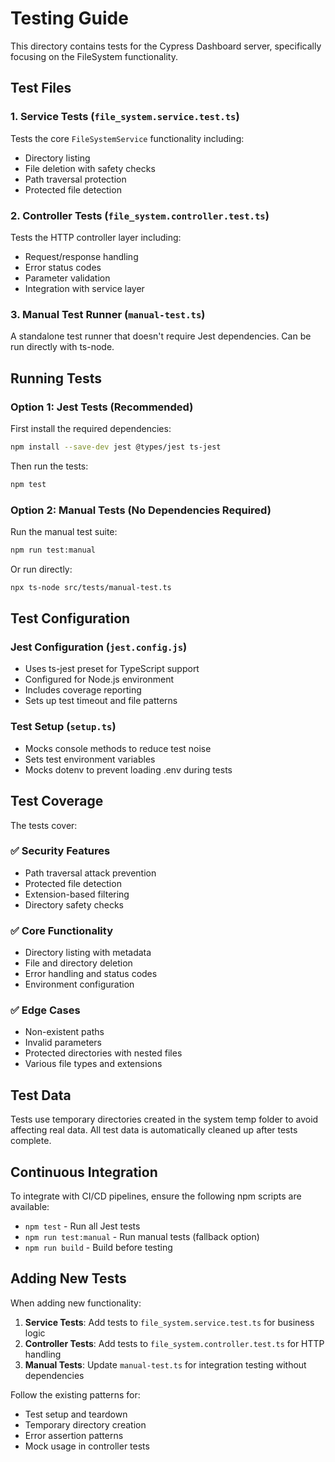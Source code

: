 # Testing Guide

This directory contains tests for the Cypress Dashboard server, specifically focusing on the FileSystem functionality.

## Test Files

### 1. Service Tests (`file_system.service.test.ts`)
Tests the core `FileSystemService` functionality including:
- Directory listing
- File deletion with safety checks
- Path traversal protection
- Protected file detection

### 2. Controller Tests (`file_system.controller.test.ts`)
Tests the HTTP controller layer including:
- Request/response handling
- Error status codes
- Parameter validation
- Integration with service layer

### 3. Manual Test Runner (`manual-test.ts`)
A standalone test runner that doesn't require Jest dependencies. Can be run directly with ts-node.

## Running Tests

### Option 1: Jest Tests (Recommended)
First install the required dependencies:
```bash
npm install --save-dev jest @types/jest ts-jest
```

Then run the tests:
```bash
npm test
```

### Option 2: Manual Tests (No Dependencies Required)
Run the manual test suite:
```bash
npm run test:manual
```

Or run directly:
```bash
npx ts-node src/tests/manual-test.ts
```

## Test Configuration

### Jest Configuration (`jest.config.js`)
- Uses ts-jest preset for TypeScript support
- Configured for Node.js environment
- Includes coverage reporting
- Sets up test timeout and file patterns

### Test Setup (`setup.ts`)
- Mocks console methods to reduce test noise
- Sets test environment variables
- Mocks dotenv to prevent loading .env during tests

## Test Coverage

The tests cover:

### ✅ Security Features
- Path traversal attack prevention
- Protected file detection
- Extension-based filtering
- Directory safety checks

### ✅ Core Functionality
- Directory listing with metadata
- File and directory deletion
- Error handling and status codes
- Environment configuration

### ✅ Edge Cases
- Non-existent paths
- Invalid parameters
- Protected directories with nested files
- Various file types and extensions

## Test Data

Tests use temporary directories created in the system temp folder to avoid affecting real data. All test data is automatically cleaned up after tests complete.

## Continuous Integration

To integrate with CI/CD pipelines, ensure the following npm scripts are available:
- `npm test` - Run all Jest tests
- `npm run test:manual` - Run manual tests (fallback option)
- `npm run build` - Build before testing

## Adding New Tests

When adding new functionality:

1. **Service Tests**: Add tests to `file_system.service.test.ts` for business logic
2. **Controller Tests**: Add tests to `file_system.controller.test.ts` for HTTP handling
3. **Manual Tests**: Update `manual-test.ts` for integration testing without dependencies

Follow the existing patterns for:
- Test setup and teardown
- Temporary directory creation
- Error assertion patterns
- Mock usage in controller tests
